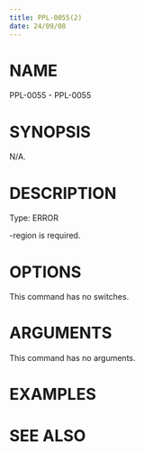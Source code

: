```yaml
---
title: PPL-0055(2)
date: 24/09/08
---
```


# NAME

PPL-0055 - PPL-0055

# SYNOPSIS

N/A.

# DESCRIPTION

Type: ERROR

-region is required.

# OPTIONS

This command has no switches.

# ARGUMENTS

This command has no arguments.

# EXAMPLES

# SEE ALSO
